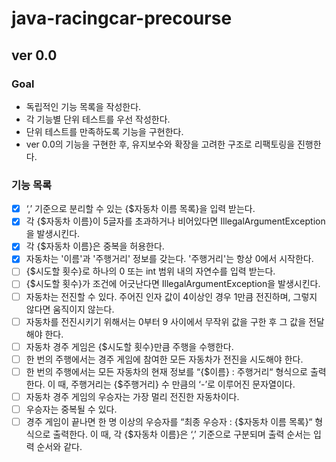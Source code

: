 # java-racingcar-precourse

## ver 0.0

### Goal

- 독립적인 기능 목록을 작성한다.
- 각 기능별 단위 테스트를 우선 작성한다.
- 단위 테스트를 만족하도록 기능을 구현한다.
- ver 0.0의 기능을 구현한 후, 유지보수와 확장을 고려한 구조로 리팩토링을 진행한다.

### 기능 목록

-[x] ‘,’ 기준으로 분리할 수 있는 {\$자동차 이름 목록}을 입력 받는다.
-[x] 각 {\$자동차 이름}이 5글자를 초과하거나 비어있다면 IllegalArgumentException을 발생시킨다.
-[x] 각 {\$자동차 이름}은 중복을 허용한다.
-[x] 자동차는 '이름'과 '주행거리' 정보를 갖는다. '주행거리'는 항상 0에서 시작한다.
-[ ] {\$시도할 횟수}로 하나의 0 또는 int 범위 내의 자연수를 입력 받는다.
-[ ] {\$시도할 횟수}가 조건에 어긋난다면 IllegalArgumentException을 발생시킨다.
-[ ] 자동차는 전진할 수 있다. 주어진 인자 값이 4이상인 경우 1만큼 전진하며, 그렇지 않다면 움직이지 않는다.
-[ ] 자동차를 전진시키기 위해서는 0부터 9 사이에서 무작위 값을 구한 후 그 값을 전달해야 한다.
-[ ] 자동차 경주 게임은 {\$시도할 횟수}만큼 주행을 수행한다.
-[ ] 한 번의 주행에서는 경주 게임에 참여한 모든 자동차가 전진을 시도해야 한다.
-[ ] 한 번의 주행에서는 모든 자동차의 현재 정보를 “{\$이름} : 주행거리“ 형식으로 출력한다. 이 때, 주행거리는 {\$주행거리} 수 만큼의 ‘-’로 이루어진 문자열이다.
-[ ] 자동차 경주 게임의 우승자는 가장 멀리 전진한 자동차이다.
-[ ] 우승자는 중복될 수 있다.
-[ ] 경주 게임이 끝나면 한 명 이상의 우승자를 “최종 우승자 : {\$자동차 이름 목록}“ 형식으로 출력한다. 이 때, 각 {\$자동차 이름}은 ‘,’ 기준으로 구분되며 출력 순서는 입력 순서와 같다.